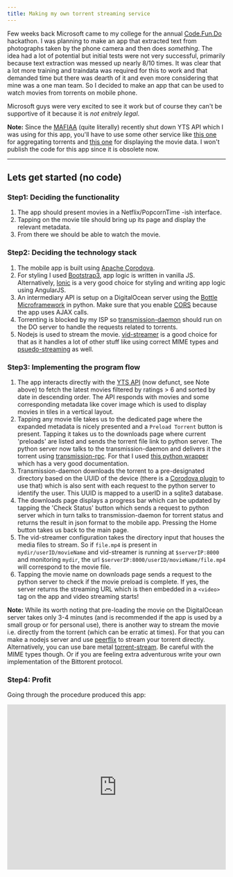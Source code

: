 ```yaml
---
title: Making my own torrent streaming service
---
```


Few weeks back Microsoft came to my college for the annual [Code.Fun.Do](https://www.acadaccelerator.com/Home/Events) hackathon. I was planning to make an app that extracted text from photographs taken by the phone camera and then does *something*. The idea had a lot of potential but initial tests were not very successful, primarily because text extraction was messed up nearly 8/10 times. It was clear that a lot more training and traindata was required for this to work and that demanded time but there was dearth of it and even more considering that mine was a one man team. So I decided to make an app that can be used to watch movies from torrents on mobile phone.

Microsoft guys were very excited to see it work but of course they can't be supportive of it because it is *not enitrely legal*. 

**Note:** Since the [MAFIAA](http://mafiaa.org/) (quite literally) recently shut down YTS API which I was using for this app, you'll have to use some other service like [this one](https://getstrike.net/api/) for aggregating torrents and [this one](https://www.themoviedb.org/documentation/api?language=en) for displaying the movie data. I won't publish the code for this app since it is obsolete now.

<hr>

## Lets get started (no code)

### Step1: Deciding the functionality

1. The app should present movies in a Netflix/PopcornTime -ish interface.
2. Tapping on the movie tile should bring up its page and display the relevant metadata.
3. From there we should be able to watch the movie.

### Step2: Deciding the technology stack

1. The mobile app is built using [Apache Corodova](https://cordova.apache.org/).
2. For styling I used [Bootstrap3](http://getbootstrap.com/), app logic is written in vanilla JS. Alternatively, [Ionic](http://ionicframework.com/) is a very good choice for styling and writing app logic using AngularJS.
3. An intermediary API is setup on a DigitalOcean server using the [Bottle Microframework](http://bottlepy.org/docs/dev/tutorial.html) in python. Make sure that you enable [CORS](http://bottlepy.org/docs/dev/recipes.html#using-the-hooks-plugin) because the app uses AJAX calls.
4. Torrenting is blocked by my ISP so [transmission-daemon](http://www.transmissionbt.com/) should run on the DO server to handle the requests related to torrents.
5. Nodejs is used to stream the movie. [vid-streamer](https://github.com/meloncholy/vid-streamer) is a good choice for that as it handles a lot of other stuff like using correct MIME types and [psuedo-streaming](http://1stdev.com/tremendum-transcoder/articles/seeking-videos-beyond-the-buffer-line/#html5_pseudo-streaming) as well.

### Step3: Implementing the program flow

1. The app interacts directly with the [YTS API](https://yts.to/) (now defunct, see Note above) to fetch the latest movies filtered by ratings > 6 and sorted by date in descending order. The API responds with movies and some corresponding metadata like cover image which is used to display movies in tiles in a vertical layout.
2. Tapping any movie tile takes us to the dedicated page where the expanded metadata is nicely presented and a `Preload Torrent` button is present. Tapping it takes us to the downloads page where current 'preloads' are listed and sends the torrent file link to python server. The python server now talks to the transmission-daemon and delivers it the torrent using [transmission-rpc](https://trac.transmissionbt.com/browser/branches/1.7x/doc/rpc-spec.txt). For that I used [this python wrapper](https://pythonhosted.org/transmissionrpc/reference/transmissionrpc.html) which has a very good documentation.
3. Transmission-daemon downloads the torrent to a pre-designated directory based on the UUID of the device (there is a [Corodova plugin](https://cordova.apache.org/docs/en/2.5.0/cordova/device/device.uuid.html) to use that) which is also sent with each request to the python server to identify the user. This UUID is mapped to a userID in a sqlite3 database.
4. The downloads page displays a progress bar which can be updated by tapping the 'Check Status' button which sends a request to python server which in turn talks to transmission-daemon for torrent status and returns the result in json format to the mobile app. Pressing the Home button takes us back to the main page.
5. The vid-streamer configuration takes the directory input that houses the media files to stream. So if `file.mp4` is present in `mydir/userID/movieName` and vid-streamer is running at `$serverIP:8000` and monitoring `mydir`, the url `$serverIP:8000/userID/movieName/file.mp4` will correspond to the movie file.
6. Tapping the movie name on downloads page sends a request to the python server to check if the movie preload is complete. If yes, the server returns the streaming URL which is then embedded in a `<video>` tag on the app and video streaming starts!

**Note:** While its worth noting that pre-loading the movie on the DigitalOcean server takes only 3-4 minutes (and is recommended if the app is used by a small group or for personal use), there is another way to stream the movie i.e. directly from the torrent (which can be erratic at times). For that you can make a nodejs server and use [peerflix](https://github.com/mafintosh/peerflix) to stream your torrent directly. Alternatively, you can use bare metal [torrent-stream](https://github.com/mafintosh/torrent-stream). Be careful with the MIME types though. Or if you are feeling extra adventurous write your own implementation of the Bittorent protocol.


### Step4: Profit

Going through the procedure produced this app:

<iframe width="100%" height="380px" src="https://www.youtube.com/embed/4CsRu8g1sz0" frameborder="0" allowfullscreen></iframe>
<br>